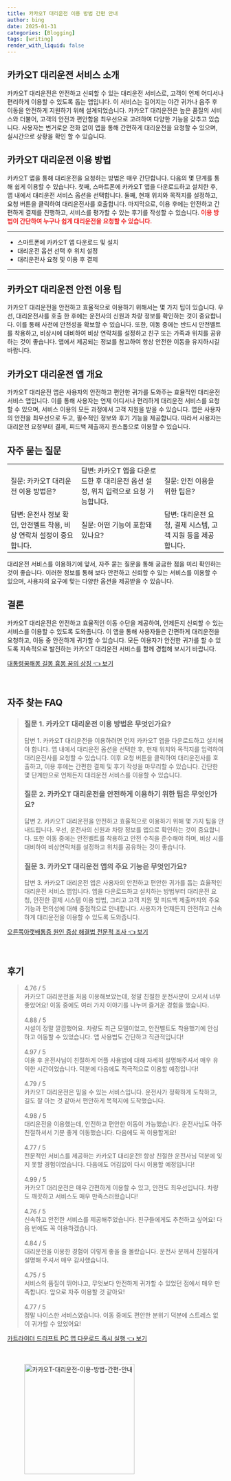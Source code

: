 ```yaml
---
title: 카카오T 대리운전 이용 방법 간편 안내
author: bing
date: 2025-01-31
categories: [Blogging]
tags: [writing]
render_with_liquid: false
---
```



<h2 id='카카오T대리운전소개'>카카오T 대리운전 서비스 소개</h2>

<p>카카오T 대리운전은 안전하고 신뢰할 수 있는 대리운전 서비스로, 고객이 언제 어디서나 편리하게 이용할 수 있도록 돕는 앱입니다. 이 서비스는 길어지는 야간 귀가나 음주 후 이동을 안전하게 지원하기 위해 설계되었습니다. 카카오T 대리운전은 높은 품질의 서비스와 더불어, 고객의 안전과 편안함을 최우선으로 고려하여 다양한 기능을 갖추고 있습니다. 사용자는 번거로운 전화 없이 앱을 통해 간편하게 대리운전을 요청할 수 있으며, 실시간으로 상황을 확인 할 수 있습니다.</p>

<h2 id='카카오T대리운전이용방법'>카카오T 대리운전 이용 방법</h2>

<p>카카오T 앱을 통해 대리운전을 요청하는 방법은 매우 간단합니다. 다음의 몇 단계를 통해 쉽게 이용할 수 있습니다. 첫째, 스마트폰에 카카오T 앱을 다운로드하고 설치한 후, 앱 내에서 대리운전 서비스 옵션을 선택합니다. 둘째, 현재 위치와 목적지를 설정하고, 요청 버튼을 클릭하여 대리운전사를 호출합니다. 마지막으로, 이용 후에는 안전하고 간편하게 결제를 진행하고, 서비스를 평가할 수 있는 후기를 작성할 수 있습니다. <b><span style="color: #ee2323;">이용 방법이 간단하여 누구나 쉽게 대리운전을 요청할 수 있습니다.</span></b></p>

<hr />

<ul>
    <li>스마트폰에 카카오T 앱 다운로드 및 설치</li>
    <li>대리운전 옵션 선택 후 위치 설정</li>
    <li>대리운전사 요청 및 이용 후 결제</li>
</ul>

<hr />

<h2 id='카카오T대리운전안전이용팁'>카카오T 대리운전 안전 이용 팁</h2>

<p>카카오T 대리운전을 안전하고 효율적으로 이용하기 위해서는 몇 가지 팁이 있습니다. 우선, 대리운전사를 호출 한 후에는 운전사의 신원과 차량 정보를 확인하는 것이 중요합니다. 이를 통해 사전에 안전성을 확보할 수 있습니다. 또한, 이동 중에는 반드시 안전벨트를 착용하고, 비상시에 대비하여 비상 연락처를 설정하고 친구 또는 가족과 위치를 공유하는 것이 좋습니다. 앱에서 제공되는 정보를 참고하여 항상 안전한 이동을 유지하시길 바랍니다.</p>

<h2 id='카카오T대리운전앱개요'>카카오T 대리운전 앱 개요</h2>

<p>카카오T 대리운전 앱은 사용자의 안전하고 편안한 귀가를 도와주는 효율적인 대리운전 서비스 앱입니다. 이를 통해 사용자는 언제 어디서나 편리하게 대리운전 서비스를 요청할 수 있으며, 서비스 이용의 모든 과정에서 고객 지원을 받을 수 있습니다. 앱은 사용자의 안전을 최우선으로 두고, 필수적인 정보와 후기 기능을 제공합니다. 따라서 사용자는 대리운전 요청부터 결제, 피드백 제출까지 원스톱으로 이용할 수 있습니다.</p>

<h2 id='자주묻는질문'>자주 묻는 질문</h2>

<table>
    <tr>
        <td>질문: 카카오T 대리운전 이용 방법은?</td>
        <td>답변: 카카오T 앱을 다운로드한 후 대리운전 옵션 설정, 위치 입력으로 요청 가능합니다.</td>
        <td>질문: 안전 이용을 위한 팁은?</td>
    </tr>
    <tr>
        <td>답변: 운전사 정보 확인, 안전벨트 착용, 비상 연락처 설정이 중요합니다.</td>
        <td>질문: 어떤 기능이 포함돼 있나요?</td>
        <td>답변: 대리운전 요청, 결제 시스템, 고객 지원 등을 제공합니다.</td>
    </tr>
</table>

<p>대리운전 서비스를 이용하기에 앞서, 자주 묻는 질문을 통해 궁금한 점을 미리 확인하는 것이 좋습니다. 이러한 정보를 통해 보다 안전하고 신뢰할 수 있는 서비스를 이용할 수 있으며, 사용자의 요구에 맞는 다양한 옵션을 제공받을 수 있습니다.</p>

<h2 id='결론'>결론</h2>

<p>카카오T 대리운전은 안전하고 효율적인 이동 수단을 제공하여, 언제든지 신뢰할 수 있는 서비스를 이용할 수 있도록 도와줍니다. 이 앱을 통해 사용자들은 간편하게 대리운전을 요청하고, 이동 중 안전하게 귀가할 수 있습니다. 모든 이용자가 안전한 귀가를 할 수 있도록 지속적으로 발전하는 카카오T 대리운전 서비스를 함께 경험해 보시기 바랍니다.</p>


<p><a class="click-button" title="대통령꿈해몽 길몽 흉몽 꿈의 상징" href="https://24nara.github.io/posts/%EB%8C%80%ED%86%B5%EB%A0%B9%EA%BF%88%ED%95%B4%EB%AA%BD-%EA%B8%B8%EB%AA%BD-%ED%9D%89%EB%AA%BD-%EA%BF%88%EC%9D%98-%EC%83%81%EC%A7%95/" rel="dofollow">대통령꿈해몽 길몽 흉몽 꿈의 상징 👈 보기</a></p><br>
<h2 id='자주_찾는_FAQ'>자주 찾는 FAQ</h2>
<div itemscope="" itemtype="https://schema.org/FAQPage"> 
<blockquote> 
<div itemscope="" itemprop="mainEntity" itemtype="https://schema.org/Question"> 
<h3 itemprop="name">질문 1. 카카오T 대리운전 이용 방법은 무엇인가요?</h3> 
<div itemscope="" itemprop="acceptedAnswer" itemtype="https://schema.org/Answer"> 
<span itemprop="text"> 
<p>답변 1. 카카오T 대리운전을 이용하려면 먼저 카카오T 앱을 다운로드하고 설치해야 합니다. 앱 내에서 대리운전 옵션을 선택한 후, 현재 위치와 목적지를 입력하여 대리운전사를 요청할 수 있습니다. 이후 요청 버튼을 클릭하여 대리운전사를 호출하고, 이용 후에는 간편한 결제 및 후기 작성을 마무리할 수 있습니다. 간단한 몇 단계만으로 언제든지 대리운전 서비스를 이용할 수 있습니다.</p> 
</span> 
</div> 
</div> 

<div itemscope="" itemprop="mainEntity" itemtype="https://schema.org/Question"> 
<h3 itemprop="name">질문 2. 카카오T 대리운전을 안전하게 이용하기 위한 팁은 무엇인가요?</h3> 
<div itemscope="" itemprop="acceptedAnswer" itemtype="https://schema.org/Answer"> 
<span itemprop="text"> 
<p>답변 2. 카카오T 대리운전을 안전하고 효율적으로 이용하기 위해 몇 가지 팁을 안내드립니다. 우선, 운전사의 신원과 차량 정보를 앱으로 확인하는 것이 중요합니다. 또한 이동 중에는 안전벨트를 착용하고 안전 수칙을 준수해야 하며, 비상 시를 대비하여 비상연락처를 설정하고 위치를 공유하는 것이 좋습니다.</p> 
</span> 
</div> 
</div> 

<div itemscope="" itemprop="mainEntity" itemtype="https://schema.org/Question"> 
<h3 itemprop="name">질문 3. 카카오T 대리운전 앱의 주요 기능은 무엇인가요?</h3> 
<div itemscope="" itemprop="acceptedAnswer" itemtype="https://schema.org/Answer"> 
<span itemprop="text"> 
<p>답변 3. 카카오T 대리운전 앱은 사용자의 안전하고 편안한 귀가를 돕는 효율적인 대리운전 서비스 앱입니다. 앱을 다운로드하고 설치하는 방법부터 대리운전 요청, 안전한 결제 시스템 이용 방법, 그리고 고객 지원 및 피드백 제출까지의 주요 기능과 편의성에 대해 중점적으로 안내합니다. 사용자가 언제든지 안전하고 신속하게 대리운전을 이용할 수 있도록 도와줍니다.</p> 
</span> 
</div> 
</div> 
</blockquote> 
</div>
<p><a class="click-button" title="오른쪽아랫배통증 원인 증상 해결법 전문적 조사" href="https://24nara.github.io/posts/%EC%98%A4%EB%A5%B8%EC%AA%BD%EC%95%84%EB%9E%AB%EB%B0%B0%ED%86%B5%EC%A6%9D-%EC%9B%90%EC%9D%B8-%EC%A6%9D%EC%83%81-%ED%95%B4%EA%B2%B0%EB%B2%95-%EC%A0%84%EB%AC%B8%EC%A0%81-%EC%A1%B0%EC%82%AC/" rel="dofollow">오른쪽아랫배통증 원인 증상 해결법 전문적 조사 👈 보기</a></p><br>
<h2 id='후기'>후기</h2>
<div itemscope itemtype="https://schema.org/Product">
  <blockquote>
  <div itemprop="review" itemscope itemtype="https://schema.org/Review">
      <div itemprop="reviewRating" itemscope itemtype="https://schema.org/Rating"> <span itemprop="ratingValue">4.76</span> / <span itemprop="bestRating">5</span> </div>
      <span itemprop="reviewBody">카카오T 대리운전을 처음 이용해보았는데, 정말 친절한 운전사분이 오셔서 너무 좋았어요! 이동 중에도 여러 가지 이야기를 나누며 즐거운 경험을 했습니다.</span>
  </div>
  <br>
  <div itemprop="review" itemscope itemtype="https://schema.org/Review">
      <div itemprop="reviewRating" itemscope itemtype="https://schema.org/Rating"> <span itemprop="ratingValue">4.88</span> / <span itemprop="bestRating">5</span> </div>
      <span itemprop="reviewBody">시설이 정말 깔끔했어요. 차량도 최근 모델이었고, 안전벨트도 착용했기에 안심하고 이동할 수 있었습니다. 앱 사용법도 간단하고 직관적입니다!</span>
  </div>
  <br>
  <div itemprop="review" itemscope itemtype="https://schema.org/Review">
      <div itemprop="reviewRating" itemscope itemtype="https://schema.org/Rating"> <span itemprop="ratingValue">4.97</span> / <span itemprop="bestRating">5</span> </div>
      <span itemprop="reviewBody">이용 후 운전사님이 친절하게 어플 사용법에 대해 자세히 설명해주셔서 매우 유익한 시간이었습니다. 덕분에 다음에도 적극적으로 이용할 예정입니다!</span>
  </div>
  <br>
  <div itemprop="review" itemscope itemtype="https://schema.org/Review">
      <div itemprop="reviewRating" itemscope itemtype="https://schema.org/Rating"> <span itemprop="ratingValue">4.79</span> / <span itemprop="bestRating">5</span> </div>
      <span itemprop="reviewBody">카카오T 대리운전은 믿을 수 있는 서비스입니다. 운전사가 정확하게 도착하고, 길도 잘 아는 것 같아서 편안하게 목적지에 도착했습니다.</span>
  </div>
  <br>
  <div itemprop="review" itemscope itemtype="https://schema.org/Review">
      <div itemprop="reviewRating" itemscope itemtype="https://schema.org/Rating"> <span itemprop="ratingValue">4.98</span> / <span itemprop="bestRating">5</span> </div>
      <span itemprop="reviewBody">대리운전을 이용했는데, 안전하고 편안한 이동이 가능했습니다. 운전사님도 아주 친절하셔서 기분 좋게 이동했습니다. 다음에도 꼭 이용할게요!</span>
  </div>
  <br>
  <div itemprop="review" itemscope itemtype="https://schema.org/Review">
      <div itemprop="reviewRating" itemscope itemtype="https://schema.org/Rating"> <span itemprop="ratingValue">4.77</span> / <span itemprop="bestRating">5</span> </div>
      <span itemprop="reviewBody">전문적인 서비스를 제공하는 카카오T 대리운전! 항상 친절한 운전사님 덕분에 잊지 못할 경험이었습니다. 다음에도 어김없이 다시 이용할 예정입니다!</span>
  </div>
  <br>
  <div itemprop="review" itemscope itemtype="https://schema.org/Review">
      <div itemprop="reviewRating" itemscope itemtype="https://schema.org/Rating"> <span itemprop="ratingValue">4.99</span> / <span itemprop="bestRating">5</span> </div>
      <span itemprop="reviewBody">카카오T 대리운전은 매우 간편하게 이용할 수 있고, 안전도 최우선입니다. 차량도 깨끗하고 서비스도 매우 만족스러웠습니다!</span>
  </div>
  <br>
  <div itemprop="review" itemscope itemtype="https://schema.org/Review">
      <div itemprop="reviewRating" itemscope itemtype="https://schema.org/Rating"> <span itemprop="ratingValue">4.76</span> / <span itemprop="bestRating">5</span> </div>
      <span itemprop="reviewBody">신속하고 안전한 서비스를 제공해주었습니다. 친구들에게도 추천하고 싶어요! 다음 번에도 꼭 이용하겠습니다.</span>
  </div>
  <br>
  <div itemprop="review" itemscope itemtype="https://schema.org/Review">
      <div itemprop="reviewRating" itemscope itemtype="https://schema.org/Rating"> <span itemprop="ratingValue">4.84</span> / <span itemprop="bestRating">5</span> </div>
      <span itemprop="reviewBody">대리운전을 이용한 경험이 이렇게 좋을 줄 몰랐습니다. 운전사 분께서 친절하게 설명해 주셔서 매우 감사했습니다.</span>
  </div>
  <br>
  <div itemprop="review" itemscope itemtype="https://schema.org/Review">
      <div itemprop="reviewRating" itemscope itemtype="https://schema.org/Rating"> <span itemprop="ratingValue">4.75</span> / <span itemprop="bestRating">5</span> </div>
      <span itemprop="reviewBody">서비스의 품질이 뛰어나고, 무엇보다 안전하게 귀가할 수 있었던 점에서 매우 만족합니다. 앞으로 자주 이용할 것 같아요!</span>
  </div>
  <br>
  <div itemprop="review" itemscope itemtype="https://schema.org/Review">
      <div itemprop="reviewRating" itemscope itemtype="https://schema.org/Rating"> <span itemprop="ratingValue">4.77</span> / <span itemprop="bestRating">5</span> </div>
      <span itemprop="reviewBody">정말 나이스한 서비스였습니다. 이동 중에도 편안한 분위기 덕분에 스트레스 없이 귀가할 수 있었어요!</span>
  </div>
  </blockquote>
</div>
<p><a class="click-button" title="카트라이더 드리프트 PC 앱 다운로드 즉시 실행" href="https://24nara.github.io/posts/%EC%B9%B4%ED%8A%B8%EB%9D%BC%EC%9D%B4%EB%8D%94-%EB%93%9C%EB%A6%AC%ED%94%84%ED%8A%B8-PC-%EC%95%B1-%EB%8B%A4%EC%9A%B4%EB%A1%9C%EB%93%9C-%EC%A6%89%EC%8B%9C-%EC%8B%A4%ED%96%89/" rel="dofollow">카트라이더 드리프트 PC 앱 다운로드 즉시 실행 👈 보기</a></p><br>
<figure class="image"><img src="https://24nara.github.io/assets/img/thumbnail/카카오T-대리운전-이용-방법-간편-안내.webp" alt="카카오T-대리운전-이용-방법-간편-안내" width="256" height="256"></figure>